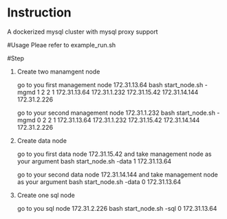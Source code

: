 # Instruction
A dockerized mysql cluster with mysql proxy support

#Usage
Pleae refer to example_run.sh

#Step
1.  Create two manamgent node

    go to you first management node 172.31.13.64
       bash start_node.sh -mgmd 1 2 2 1 172.31.13.64 172.31.1.232 172.31.15.42 172.31.14.144 172.31.2.226
       
    go to your second management node 172.31.1.232
       bash start_node.sh -mgmd 0 2 2 1 172.31.13.64 172.31.1.232 172.31.15.42 172.31.14.144 172.31.2.226
       
2.  Create data node

    go to you first data node 172.31.15.42 and take management node as your argument
       bash start_node.sh -data 1 172.31.13.64
       
    go to your second data node 172.31.14.144 and take management node as your argument
       bash start_node.sh -data 0 172.31.13.64
       
3.  Create one sql node

    go to you sql node 172.31.2.226
       bash start_node.sh -sql 0 172.31.13.64

